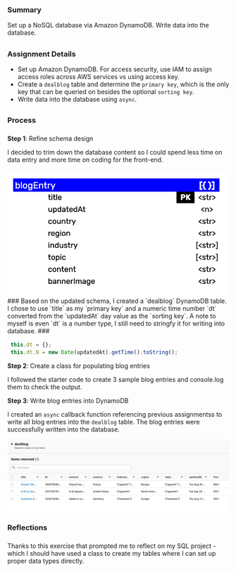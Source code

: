 ### Summary
Set up a NoSQL database via Amazon DynamoDB. Write data into the database.
##
### Assignment Details
- Set up Amazon DynamoDB. For access security, use IAM to assign access roles across AWS services vs using access key.
- Create a  `dealblog` table and determine the `primary key`, which is the only key that can be queried on besides the optional `sorting key`.
- Write data into the database using `async`.  

##
### Process
###
**Step 1**: Refine schema design

I decided to trim down the database content so I could spend less time on data entry and more time on coding for the front-end. 
###
<img src="./nosql_diagram_v3.png" width="500" alt="schema design diagram">
###
Based on the updated schema, I created a `dealblog` DynamoDB table. I chose to use `title` as my `primary key` and a numeric time number `dt` converted from the `updatedAt` day value as the `sorting key`. A note to myself is even `dt` is a number type, I still need to stringfy it for writing into database.
###

```javascript
 this.dt = {}; 
 this.dt.N = new Date(updatedAt).getTime().toString();
```

**Step 2**: Create a class for populating blog entries 

I followed the starter code to create 3 sample blog entries and console.log them to check the output.

**Step 3**: Write blog entries into DynamoDB

I created an `async` callback function referencing previous assignmentss to write all blog entries into the `dealblog` table. The blog entries were successfully written into the database.

<img src="./DynamoDB_return.png" width="800" alt="DynamoDB returns">

### Reflections
###
Thanks to this exercise that prompted me to reflect on my SQL project - which I should have used a class to create my tables where I can set up proper data types directly. 


